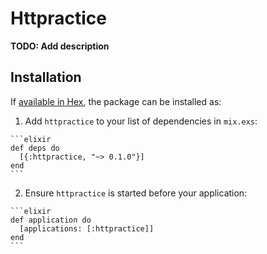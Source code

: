 # Httpractice

**TODO: Add description**

## Installation

If [available in Hex](https://hex.pm/docs/publish), the package can be installed as:

  1. Add `httpractice` to your list of dependencies in `mix.exs`:

    ```elixir
    def deps do
      [{:httpractice, "~> 0.1.0"}]
    end
    ```

  2. Ensure `httpractice` is started before your application:

    ```elixir
    def application do
      [applications: [:httpractice]]
    end
    ```

